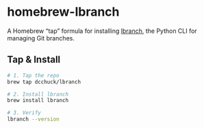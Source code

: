 # homebrew-lbranch

A Homebrew “tap” formula for installing [lbranch](https://github.com/dcchuck/lbranch), the Python CLI for managing Git branches.

## Tap & Install

```bash
# 1. Tap the repo
brew tap dcchuck/lbranch

# 2. Install lbranch
brew install lbranch

# 3. Verify
lbranch --version

